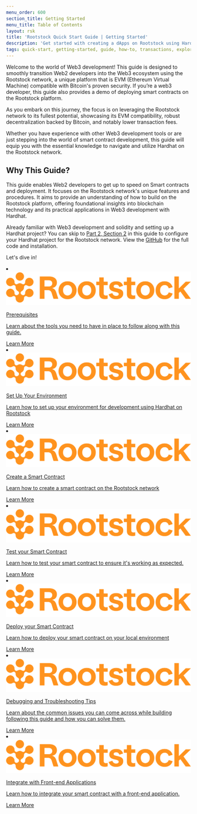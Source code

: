 ```yaml
---
menu_order: 600
section_title: Getting Started
menu_title: Table of Contents
layout: rsk
title: 'Rootstock Quick Start Guide | Getting Started'
description: 'Get started with creating a dApps on Rootstock using Hardhat and other tools.'
tags: quick-start, getting-started, guide, how-to, transactions, explorer, bitcoin, rsk, peer-to-peer, merged-mining, blockchain, powpeg
---
```


Welcome to the world of Web3 development! This guide is designed to smoothly transition Web2 developers into the Web3 ecosystem using the Rootstock network, a unique platform that is EVM (Ethereum Virtual Machine) compatible with Bitcoin's proven security. If you’re a web3 developer, this guide also provides a demo of deploying smart contracts on the Rootstock platform.

As you embark on this journey, the focus is on leveraging the Rootstock network to its fullest potential, showcasing its EVM compatibility, robust decentralization backed by Bitcoin, and notably lower transaction fees.

Whether you have experience with other Web3 development tools or are just stepping into the world of smart contract development, this guide will equip you with the essential knowledge to navigate and utilize Hardhat on the Rootstock network.

## Why This Guide?
This guide enables Web2 developers to get up to speed on Smart contracts and deployment. It focuses on the Rootstock network's unique features and procedures. It aims to provide an understanding of how to build on the Rootstock platform, offering foundational insights into blockchain technology and its practical applications in Web3 development with Hardhat.

Already familiar with Web3 development and solidity and setting up a Hardhat project? You can skip to [Part 2, Section 2](https://docs.google.com/document/d/14753MjSL8kMXDB0vBJ3N-A9g4RO-b23JpZbWW3dOxUA/edit#heading=h.blzhed584kyc) in this guide to configure your Hardhat project for the Rootstock network.
View the [GitHub](https://github.com/jesus-iov/rootstock-quick-start-guide) for the full code and installation.

Let's dive in!

<div class="row features-list">
    <li class="col-xl-6 col-md-6">
        <div class="feature-card">
            <a href="/develop/tutorials/workshop-prereqs/">
                <div class="icon rif h-100">
                    <div class="icon-cont text-center my-auto">
                        <img src="/assets/img/courses/rootstock-logo.png" alt="rootstock icon">
                    </div>
                </div>
            </a>
            <div class="content">
                <a href="/develop/tutorials/workshop-prereqs/">
                    <div class="content-container">
                        <p class="card-title rsk_green">Prerequisites</p>
                        <p class="card-desc">Learn about the tools you need to have in place to follow along with this guide.</p>
                    </div>
                </a>
                <div class="btn-container">
                    <span></span>
                    <a class="green" href="/develop/tutorials/workshop-prereqs/">Learn More</a>
                </div>
            </div>
        </div>
    </li>
    <li class="col-xl-6 col-md-6">
        <div class="feature-card">
            <a href="/guides/quickstart/getting-started/set-up-environment/">
                <div class="icon rif h-100">
                    <div class="icon-cont text-center my-auto">
                        <img src="/assets/img/courses/rootstock-logo.png" alt="rootstock icon">
                    </div>
                </div>
            </a>
            <div class="content">
                <a href="/guides/quickstart/getting-started/set-up-environment/">
                    <div class="content-container">
                        <p class="card-title rsk_green">Set Up Your Environment</p>
                        <p class="card-desc">Learn how to set up your environment for development using Hardhat on Rootstock</p>
                    </div>
                </a>
                <div class="btn-container">
                    <span></span>
                    <a class="green" href="/guides/quickstart/getting-started/set-up-environment/">Learn More</a>
                </div>
            </div>
        </div>
    </li>
    <li class="col-xl-6 col-md-6">
        <div class="feature-card">
            <a href="/guides/quickstart/getting-started/create-smart-contract/">
                <div class="icon rif h-100">
                    <div class="icon-cont text-center my-auto">
                        <img src="/assets/img/courses/rootstock-logo.png" alt="rootstock icon">
                    </div>
                </div>
            </a>
            <div class="content">
                <a href="/guides/quickstart/getting-started/create-smart-contract/">
                    <div class="content-container">
                        <p class="card-title rsk_green">Create a Smart Contract</p>
                        <p class="card-desc">Learn how to create a smart contract on the Rootstock network</p>
                    </div>
                </a>
                <div class="btn-container">
                    <span></span>
                    <a class="green" href="/guides/quickstart/getting-started/create-smart-contract/">Learn More</a>
                </div>
            </div>
        </div>
    </li>
    <li class="col-xl-6 col-md-6">
        <div class="feature-card">
            <a href="/guides/quickstart/getting-started/test-smart-contract/">
                <div class="icon rif h-100">
                    <div class="icon-cont text-center my-auto">
                        <img src="/assets/img/courses/rootstock-logo.png" alt="rootstock icon">
                    </div>
                </div>
            </a>
            <div class="content">
                <a href="/guides/quickstart/getting-started/test-smart-contract/">
                    <div class="content-container">
                        <p class="card-title rsk_green">Test your Smart Contract</p>
                        <p class="card-desc">Learn how to test your smart contract to ensure it's working as expected.</p>
                    </div>
                </a>
                <div class="btn-container">
                    <span></span>
                    <a class="green" href="/guides/quickstart/getting-started/test-smart-contract/">Learn More</a>
                </div>
            </div>
        </div>
    </li>
    <li class="col-xl-6 col-md-6">
        <div class="feature-card">
            <a href="/guides/quickstart/getting-started/deploy-smart-contract/">
                <div class="icon rif h-100">
                    <div class="icon-cont text-center my-auto">
                        <img src="/assets/img/courses/rootstock-logo.png" alt="rootstock icon">
                    </div>
                </div>
            </a>
            <div class="content">
                <a href="/guides/quickstart/getting-started/deploy-smart-contract/">
                    <div class="content-container">
                        <p class="card-title rsk_green">Deploy your Smart Contract</p>
                        <p class="card-desc">Learn how to deploy your smart contract on your local environment</p>
                    </div>
                </a>
                <div class="btn-container">
                    <span></span>
                    <a class="green" href="/guides/quickstart/getting-started/deploy-smart-contract/">Learn More</a>
                </div>
            </div>
        </div>
    </li>
    <li class="col-xl-6 col-md-6">
        <div class="feature-card">
            <a href="/guides/quickstart/getting-started/debugging-and-troubleshooting/">
                <div class="icon rif h-100">
                    <div class="icon-cont text-center my-auto">
                        <img src="/assets/img/courses/rootstock-logo.png" alt="rootstock icon">
                    </div>
                </div>
            </a>
            <div class="content">
                <a href="/guides/quickstart/getting-started/debugging-and-troubleshooting/">
                    <div class="content-container">
                        <p class="card-title rsk_green">Debugging and Troubleshooting Tips</p>
                        <p class="card-desc">Learn about the common issues you can come across while building following this guide and how you can solve them.</p>
                    </div>
                </a>
                <div class="btn-container">
                    <span></span>
                    <a class="green" href="/guides/quickstart/getting-started/debugging-and-troubleshooting/">Learn More</a>
                </div>
            </div>
        </div>
    </li>
    <li class="col-xl-6 col-md-6">
        <div class="feature-card">
            <a href="/guides/quickstart/getting-started/integrate-with-frontend/">
                <div class="icon rif h-100">
                    <div class="icon-cont text-center my-auto">
                        <img src="/assets/img/courses/rootstock-logo.png" alt="rootstock icon">
                    </div>
                </div>
            </a>
            <div class="content">
                <a href="/guides/quickstart/getting-started/integrate-with-frontend/">
                    <div class="content-container">
                        <p class="card-title rsk_green">Integrate with Front-end Applications</p>
                        <p class="card-desc">Learn how to integrate your smart contract with a front-end application.</p>
                    </div>
                </a>
                <div class="btn-container">
                    <span></span>
                    <a class="green" href="/guides/quickstart/getting-started/integrate-with-frontend/">Learn More</a>
                </div>
            </div>
        </div>
    </li>
</div>